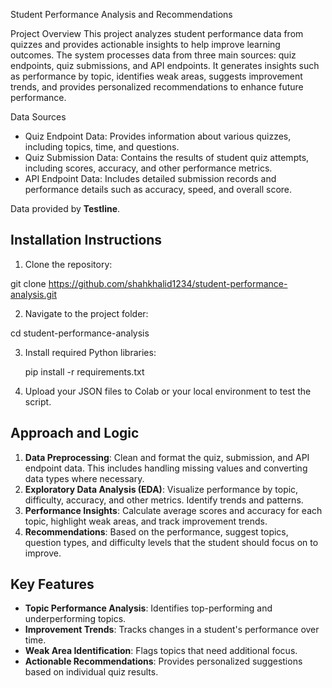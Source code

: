  Student Performance Analysis and Recommendations

Project Overview
This project analyzes student performance data from quizzes and provides actionable insights to help improve learning outcomes. The system processes data from three main sources: quiz endpoints, quiz submissions, and API endpoints. It generates insights such as performance by topic, identifies weak areas, suggests improvement trends, and provides personalized recommendations to enhance future performance.

 Data Sources
- Quiz Endpoint Data: Provides information about various quizzes, including topics, time, and questions.
- Quiz Submission Data: Contains the results of student quiz attempts, including scores, accuracy, and other performance metrics.
- API Endpoint Data: Includes detailed submission records and performance details such as accuracy, speed, and overall score.

Data provided by **Testline**.

## Installation Instructions
1. Clone the repository:
   
git clone https://github.com/shahkhalid1234/student-performance-analysis.git


2. Navigate to the project folder:

  cd student-performance-analysis
   

3. Install required Python libraries:
   
   pip install -r requirements.txt
   

4. Upload your JSON files to Colab or your local environment to test the script.

## Approach and Logic
1. **Data Preprocessing**: Clean and format the quiz, submission, and API endpoint data. This includes handling missing values and converting data types where necessary.
2. **Exploratory Data Analysis (EDA)**: Visualize performance by topic, difficulty, accuracy, and other metrics. Identify trends and patterns.
3. **Performance Insights**: Calculate average scores and accuracy for each topic, highlight weak areas, and track improvement trends.
4. **Recommendations**: Based on the performance, suggest topics, question types, and difficulty levels that the student should focus on to improve.

## Key Features
- **Topic Performance Analysis**: Identifies top-performing and underperforming topics.
- **Improvement Trends**: Tracks changes in a student's performance over time.
- **Weak Area Identification**: Flags topics that need additional focus.
- **Actionable Recommendations**: Provides personalized suggestions based on individual quiz results.


